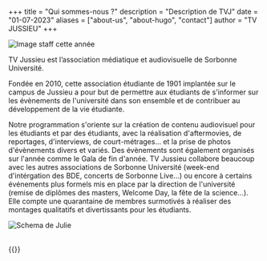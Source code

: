 +++
title = "Qui sommes-nous ?"
description = "Description de TVJ"
date = "01-07-2023"
aliases = ["about-us", "about-hugo", "contact"]
author = "TV JUSSIEU"
+++

![Image staff cette année](/img/TVJ2.jpg)

TV Jussieu est l’association médiatique et audiovisuelle de Sorbonne Université.
  

Fondée en 2010, cette association étudiante de 1901 implantée sur le campus de Jussieu a pour but de permettre aux étudiants de s'informer sur les évènements de l'université dans son ensemble et de contribuer au développement de la vie étudiante. 

Notre programmation s'oriente sur la création de contenu audiovisuel pour les étudiants et par des étudiants, avec la réalisation d'aftermovies, de reportages, d'interviews, de court-métrages… et la prise de photos d'évènements divers et variés. Des évènements sont également organisés sur l'année comme le Gala de fin d'année. TV Jussieu collabore beaucoup avec les autres associations de Sorbonne Université (week-end d'intérgation des BDE, concerts de Sorbonne Live...) ou encore à certains événements plus formels mis en place par la direction de l'université (remise de diplômes des masters, Welcome Day, la fête de la science…). Elle compte une quarantaine de membres surmotivés à réaliser des montages qualitatifs et divertissants pour les étudiants.


![Schema de Julie](/img/schema.png)  



<br/>{{<youtube k2MAXc3Ztvc>}}
